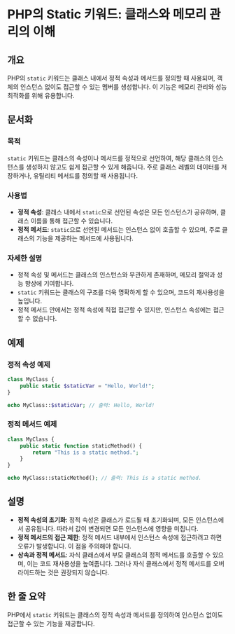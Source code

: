 <!--
Meta Description: # PHP의 Static 키워드: 클래스와 메모리 관리의 이해 ## 개요 PHP의 `static` 키워드는 클래스 내에서 정적 속성과 메서드를 정의할 때 사용되며, 객체의 인스턴스 없이도 접근할 수 있는 멤버를 생성합니다. 이 기능은 메모리 관리와 성능 최적화를 위해 ...
Meta Keywords: static, 클래스의, 메서드를, 접근할, 인스턴스
-->

# PHP의 Static 키워드: 클래스와 메모리 관리의 이해

## 개요
PHP의 `static` 키워드는 클래스 내에서 정적 속성과 메서드를 정의할 때 사용되며, 객체의 인스턴스 없이도 접근할 수 있는 멤버를 생성합니다. 이 기능은 메모리 관리와 성능 최적화를 위해 유용합니다.

## 문서화

### 목적
`static` 키워드는 클래스의 속성이나 메서드를 정적으로 선언하여, 해당 클래스의 인스턴스를 생성하지 않고도 쉽게 접근할 수 있게 해줍니다. 주로 클래스 레벨의 데이터를 저장하거나, 유틸리티 메서드를 정의할 때 사용됩니다.

### 사용법
- **정적 속성**: 클래스 내에서 `static`으로 선언된 속성은 모든 인스턴스가 공유하며, 클래스 이름을 통해 접근할 수 있습니다.
- **정적 메서드**: `static`으로 선언된 메서드는 인스턴스 없이 호출할 수 있으며, 주로 클래스의 기능을 제공하는 메서드에 사용됩니다.

### 자세한 설명
- 정적 속성 및 메서드는 클래스의 인스턴스와 무관하게 존재하며, 메모리 절약과 성능 향상에 기여합니다.
- `static` 키워드는 클래스의 구조를 더욱 명확하게 할 수 있으며, 코드의 재사용성을 높입니다.
- 정적 메서드 안에서는 정적 속성에 직접 접근할 수 있지만, 인스턴스 속성에는 접근할 수 없습니다. 

## 예제

### 정적 속성 예제
```php
class MyClass {
    public static $staticVar = "Hello, World!";
}

echo MyClass::$staticVar; // 출력: Hello, World!
```

### 정적 메서드 예제
```php
class MyClass {
    public static function staticMethod() {
        return "This is a static method.";
    }
}

echo MyClass::staticMethod(); // 출력: This is a static method.
```

## 설명
- **정적 속성의 초기화**: 정적 속성은 클래스가 로드될 때 초기화되며, 모든 인스턴스에서 공유됩니다. 따라서 값이 변경되면 모든 인스턴스에 영향을 미칩니다.
- **정적 메서드의 접근 제한**: 정적 메서드 내부에서 인스턴스 속성에 접근하려고 하면 오류가 발생합니다. 이 점을 주의해야 합니다.
- **상속과 정적 메서드**: 자식 클래스에서 부모 클래스의 정적 메서드를 호출할 수 있으며, 이는 코드 재사용성을 높여줍니다. 그러나 자식 클래스에서 정적 메서드를 오버라이드하는 것은 권장되지 않습니다.

## 한 줄 요약
PHP에서 `static` 키워드는 클래스의 정적 속성과 메서드를 정의하여 인스턴스 없이도 접근할 수 있는 기능을 제공합니다.